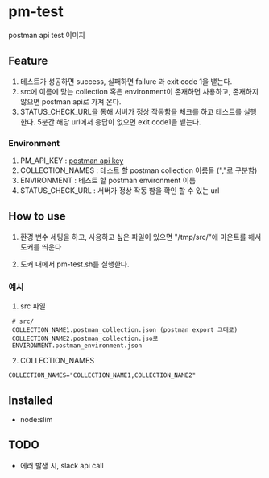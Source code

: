 # pm-test 
postman api test 이미지

## Feature
1. 테스트가 성공하면 success, 실패하면 failure 과 exit code 1을 뱉는다. 
2. src에 이름에 맞는 collection 혹은 environment이 존재하면 사용하고, 존재하지 않으면 postman api로 가져 온다.
3. STATUS_CHECK_URL을 통해 서버가 정상 작동함을 체크를 하고 테스트를 실행한다. 5분간 해당 url에서 응답이 없으면 exit code1을 뱉는다.

### Environment
1. PM_API_KEY : [postman api key](https://docs.api.getpostman.com/#authentication)
2. COLLECTION_NAMES : 테스트 할 postman collection 이름들 (","로 구분함)
3. ENVIRONMENT : 테스트 할 postman environment 이름
4. STATUS_CHECK_URL : 서버가 정상 작동 함을 확인 할 수 있는 url

## How to use
1. 환경 변수 세팅을 하고, 사용하고 싶은 파일이 있으면 "/tmp/src/"에 마운트를 해서 도커를 띄운다

2. 도커 내에서 pm-test.sh를 실행한다.

### 예시
1. src 파일
```
 # src/
 COLLECTION_NAME1.postman_collection.json (postman export 그대로)
 COLLECTION_NAME2.postman_collection.jso로
 ENVIRONMENT.postman_environment.json
```
2. COLLECTION_NAMES
```
COLLECTION_NAMES="COLLECTION_NAME1,COLLECTION_NAME2"
```
## Installed
- node:slim

## TODO
- 에러 발생 시, slack api call